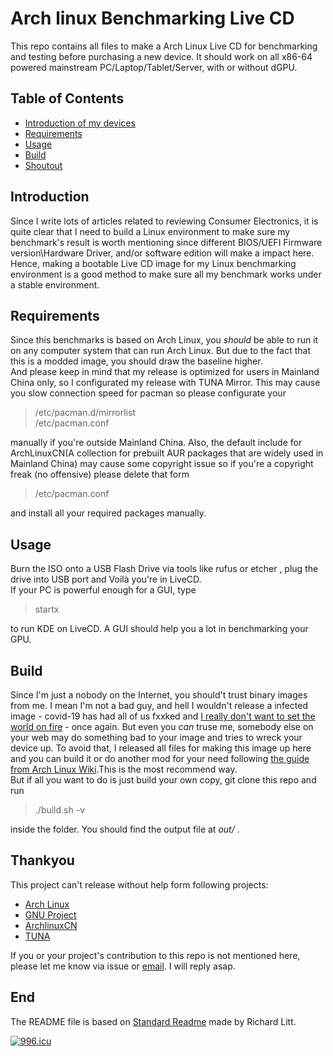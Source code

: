 # Arch linux Benchmarking Live CD
This repo contains all files to make a Arch Linux Live CD for benchmarking and testing before purchasing a new device. It should work on all x86-64 powered mainstream PC/Laptop/Tablet/Server, with or without dGPU. 

## Table of Contents

- [Introduction of my devices](#introduction)   
- [Requirements](#requirements)
- [Usage](#usage)
- [Build](#build)
- [Shoutout](#thankyou)
## Introduction

Since I write lots of articles related to reviewing Consumer Electronics, it is quite clear that I need to build a Linux environment to make sure my benchmark's result is worth mentioning since different BIOS/UEFI Firmware version\Hardware Driver, and/or software edition will make a impact here. Hence, making a bootable Live CD image for my Linux benchmarking environment is a good method to make sure all my benchmark works under a stable environment.

## Requirements

Since this benchmarks is based on Arch Linux, you *should* be able to run it on any computer system that can run Arch Linux. But due to the fact that this is a modded image, you should draw the baseline higher.  
And please keep in mind that my release is optimized for users in Mainland China only, so I configurated my release with TUNA Mirror. This may cause you slow connection speed for pacman so please configurate your 
> /etc/pacman.d/mirrorlist  
> /etc/pacman.conf

manually if you're outside Mainland China. Also, the default include for ArchLinuxCN(A collection for prebuilt AUR packages that are widely used in Mainland China) may cause some copyright issue so if you're a copyright freak (no offensive) please delete that form 
> /etc/pacman.conf

and install all your required packages manually.

## Usage

Burn the ISO onto a USB Flash Drive via tools like rufus or etcher , plug the drive into USB port and Voilà you're in LiveCD.  
If your PC is powerful enough for a GUI, type
> startx

to run KDE on LiveCD. A GUI should help you a lot in benchmarking your GPU.

## Build

Since I'm just a nobody on the Internet, you should't trust binary images from me. I mean I'm not a bad guy, and hell I wouldn't release a infected image - covid-19 has had all of us fxxked and [I really don't want to set the world on fire](https://www.youtube.com/watch?v=6l6vqPUM_FE) - once again. But even you *can* truse me, somebody else on your web may do something bad to your image and tries to wreck your device up. To avoid that, I released all files for making this image up here and you can build it or do another mod for your need following [the guide from Arch Linux Wiki](https://wiki.archlinux.org/index.php/Archiso).This is the most recommend way.   
But if all you want to do is just build your own copy, git clone this repo and run
> ./build.sh -v

inside the folder. You should find the output file at *out/* .


## Thankyou

This project can't release without help form following projects:
* [Arch Linux](https://www.archlinux.org/)
* [GNU Project](https://www.gnu.org/home.en.html)
* [ArchlinuxCN](https://www.archlinuxcn.org/archlinux-cn-repo-and-mirror/)
* [TUNA](https://tuna.moe)

If you or your project's contribution to this repo is not mentioned here, please let me know via issue or [email](malito:boblao0714@gmail.com). I will reply asap.
## End
The README file is based on [Standard Readme](https://github.com/RichardLitt/standard-readme) made by Richard Litt.  

<a href="https://996.icu"><img src="https://img.shields.io/badge/link-996.icu-red.svg" alt="996.icu" /></a>  